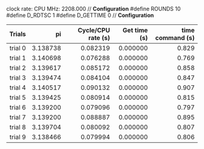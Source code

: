 clock rate:
CPU MHz:             2208.000
// **Configuration**
#define ROUNDS 10
#define D_RDTSC 1
#define D_GETTIME 0
// **Configuration**

| Trials | pi | Cycle/CPU rate (s) | Get time (s) | time command (s) |
|-:|-:|-:|-:|-:|
| trial 0 |  3.138738 | 0.082319 | 0.000000 | 0.829 |
| trial 1 |  3.140698 | 0.076288 | 0.000000 | 0.769 |
| trial 2 |  3.139617 | 0.085172 | 0.000000 | 0.858 |
| trial 3 |  3.139474 | 0.084104 | 0.000000 | 0.847 |
| trial 4 |  3.140517 | 0.090132 | 0.000000 | 0.907 |
| trial 5 |  3.139425 | 0.080914 | 0.000000 | 0.815 |
| trial 6 |  3.139200 | 0.079096 | 0.000000 | 0.797 |
| trial 7 |  3.139200 | 0.088887 | 0.000000 | 0.895 |
| trial 8 |  3.139704 | 0.080092 | 0.000000 | 0.807 |
| trial 9 |  3.138466 | 0.079994 | 0.000000 | 0.806 |
